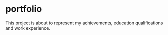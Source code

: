 # portfolio
This project is about to represent my achievements, education qualifications and work experience.

